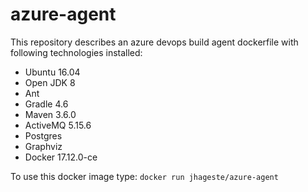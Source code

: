 # azure-agent

This repository describes an azure devops build agent dockerfile with following technologies installed:
* Ubuntu 16.04
* Open JDK 8
* Ant
* Gradle 4.6
* Maven 3.6.0
* ActiveMQ 5.15.6
* Postgres
* Graphviz
* Docker 17.12.0-ce

To use this docker image type:
`docker run jhageste/azure-agent`